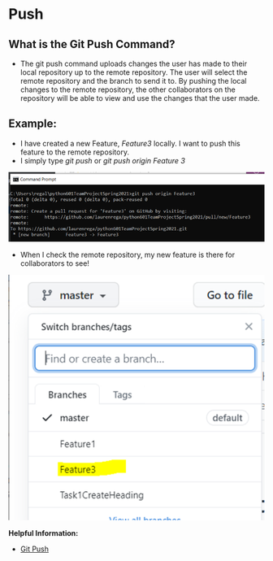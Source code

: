 # Push
## What is the Git Push Command?

- The git push command uploads changes the user has made to their local repository up to the remote repository. The user will select the remote repository and the branch to send it to. By pushing the local changes to the remote repository, the other collaborators on the repository will  be able to view and use the changes that the user made.

## Example:
- I have created a new Feature, *Feature3* locally. I want to push this feature to the remote repository. 	
- I simply type *git push <remote branch> <my local branch>* or *git push origin Feature 3*
 
 ![Push1](/Push1.png)
 
-	When I check the remote repository, my new feature is there  for collaborators to see!

![Push2](/Push2.png)
  
**Helpful Information:**
- [Git Push](https://www.atlassian.com/git/tutorials/syncing/git-push)

